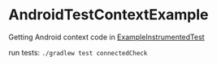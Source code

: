 # AndroidTestContextExample

Getting Android context code in [ExampleInstrumentedTest](
        app/src/androidTest/java/playground/fada21/com/mytestapplication/ExampleInstrumentedTest.kt
      )

run tests: `./gradlew test connectedCheck`
